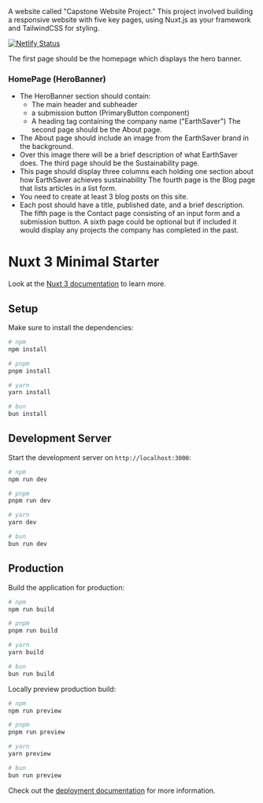 A website called "Capstone
Website Project." This project involved building a responsive
website with five key pages, using Nuxt.js as your framework and TailwindCSS for styling.

[![Netlify Status](https://api.netlify.com/api/v1/badges/c74544ce-4fcd-432d-b89f-0b735d3eaee6/deploy-status)](https://app.netlify.com/sites/faranie-website-capstone5af480/deploys)

The first page should be the homepage which displays the hero banner.
### HomePage (HeroBanner) ###
- The HeroBanner section should contain:
  - The main header and subheader
  - a submission button (PrimaryButton component)   
  - A heading tag containing the company name ("EarthSaver")
The second page should be the About page.
-   The About page should include an image from the EarthSaver brand in the background.
-   Over this image there will be a brief description of what EarthSaver does. 
The third page should be the Sustainability page.
-   This page should display three columns each holding one section about how EarthSaver achieves sustainability
The fourth page is the Blog page that lists articles in a list form. 
- You need to create at least 3 blog posts on this site.
- Each post should have a title, published date, and a brief description.
The fifth page is the Contact page consisting of an input form and a submission button. 
A sixth page could be optional but if included it would display any projects the company has completed in the past.



# Nuxt 3 Minimal Starter

Look at the [Nuxt 3 documentation](https://nuxt.com/docs/getting-started/introduction) to learn more.

## Setup

Make sure to install the dependencies:

```bash
# npm
npm install

# pnpm
pnpm install

# yarn
yarn install

# bun
bun install
```

## Development Server

Start the development server on `http://localhost:3000`:

```bash
# npm
npm run dev

# pnpm
pnpm run dev

# yarn
yarn dev

# bun
bun run dev
```

## Production

Build the application for production:

```bash
# npm
npm run build

# pnpm
pnpm run build

# yarn
yarn build

# bun
bun run build
```

Locally preview production build:

```bash
# npm
npm run preview

# pnpm
pnpm run preview

# yarn
yarn preview

# bun
bun run preview
```

Check out the [deployment documentation](https://nuxt.com/docs/getting-started/deployment) for more information.
